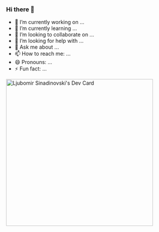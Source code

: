 ### Hi there 👋



- 🔭 I’m currently working on ...
- 🌱 I’m currently learning ...
- 👯 I’m looking to collaborate on ...
- 🤔 I’m looking for help with ...
- 💬 Ask me about ...
- 📫 How to reach me: ...
- 😄 Pronouns: ...
- ⚡ Fun fact: ...

<a href="https://app.daily.dev/ljsin"><img src="https://api.daily.dev/devcards/30653154d8d04c65afbd26752ab508ad.png?r=p5c" width="400" alt="Ljubomir Sinadinovski's Dev Card"/></a>
